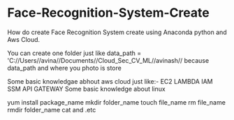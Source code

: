 # Face-Recognition-System-Create
How do create Face Recognition System create using Anaconda python and Aws  Cloud.


You can create one folder just like 
data_path = 'C://Users//avina//Documents//Cloud_Sec_CV_ML//avinash//
because data_path and where you photo is store

Some basic knowledgae abhout aws cloud just like:-
EC2
LAMBDA
IAM
SSM
API GATEWAY
Some basic knowledge about linux

yum install package_name
mkdir folder_name
touch file_name
rm file_name
rmdir folder_name
cat 
and .etc

